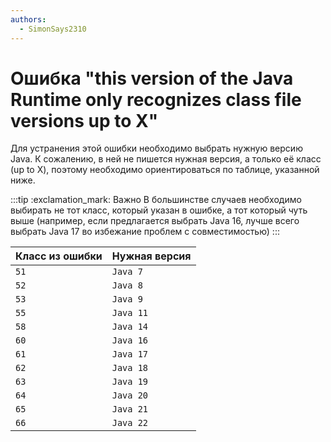 ```yaml
---
authors:
  - SimonSays2310
---
```


# Ошибка "this version of the Java Runtime only recognizes class file versions up to X"

Для устранения этой ошибки необходимо выбрать нужную версию Java. К сожалению, в ней не пишется нужная версия, а только её класс (up to X), поэтому необходимо ориентироваться по таблице, указанной ниже.

:::tip :exclamation_mark: Важно
В большинстве случаев необходимо выбирать не тот класс, который указан в ошибке, а тот который чуть выше (например, если предлагается выбрать Java 16, лучше всего выбрать Java 17 во избежание проблем с совместимостью)
:::

| Класс из ошибки | Нужная версия |
| --------------- | ------------- |
| `51`            | `Java 7`      |
| `52`            | `Java 8`      |
| `53`            | `Java 9`      |
| `55`            | `Java 11`     |
| `58`            | `Java 14`     |
| `60`            | `Java 16`     |
| `61`            | `Java 17`     |
| `62`            | `Java 18`     |
| `63`            | `Java 19`     |
| `64`            | `Java 20`     |
| `65`            | `Java 21`     |
| `66`            | `Java 22`     |
